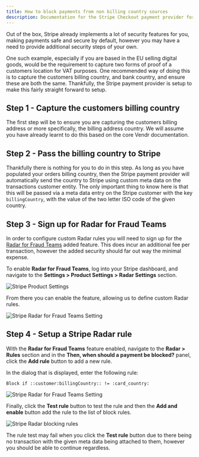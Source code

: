 ```yaml
---
title: How to block payments from non billing country sources
description: Documentation for the Stripe Checkout payment provider for Vendr, the eCommerce solution for Umbraco v8+
---
```


Out of the box, Stripe already implements a lot of security features for you, making payments safe and secure by default, however you may have a need to provide additional security steps of your own. 

One such example, especially if you are based in the EU selling digital goods, would be the requirement to capture two forms of proof of a customers location for VAT purposes. One recommended way of doing this is to capture the customers billing country, and bank country, and ensure these are both the same. Thankfully, the Stripe payment provider is setup to make this fairly straight forward to setup.

## Step 1 - Capture the customers billing country

The first step will be to ensure you are capturing the customers billing address or more specifically, the billing address country. We will assume you have already learnt to do this based on the core Vendr documentation.

## Step 2 - Pass the billing country to Stripe

Thankfully there is nothing for you to do in this step. As long as you have populated your orders billing country, then the Stripe payment provider will automatically send the country to Stripe using custom meta data on the transactions customer entity. The only important thing to know here is that this will be passed via a meta data entry on the Stripe customer with the key `billingCountry`, with the value of the two letter ISO code of the given country.

## Step 3 - Sign up for Radar for Fraud Teams

In order to configure custom Radar rules you will need to sign up for the [Radar for Fraud Teams](https://stripe.com/gb/radar/fraud-teams) added feature. This does incur an additional fee per transaction, however the added security should far out way the minimal expense.

To enable **Radar for Fraud Teams**, log into your Stripe dashboard, and navigate to the **Settings > Product Settings > Radar Settings** section.

![Stripe Product Settings](~/assets/images/screenshots/stripe/stripe_product_settings.png)

From there you can enable the feature, allowing us to define custom Radar rules.

![Stripe Radar for Fraud Teams Setting](~/assets/images/screenshots/stripe/stripe_radar_for_fraud_teams.png)

## Step 4 - Setup a Stripe Radar rule

With the **Radar for Fraud Teams** feature enabled, navigate to the **Radar > Rules** section and in the **Then, when should a payment be blocked?** panel, click the **Add rule** button to add a new rule.

In the dialog that is displayed, enter the following rule:

````
Block if ::customer:billingCountry:: != :card_country:
````

![Stripe Radar for Fraud Teams Setting](~/assets/images/screenshots/stripe/stripe_block_country_rule2.png)

Finally, click the **Test rule** button to test the rule and then the **Add and enable** button add the rule to the list of block rules.


![Stripe Radar blocking rules](~/assets/images/screenshots/stripe/stripe_block_rules2.png)

<message-box type="info" heading="Note">

The rule test may fail when you click the **Test rule** button due to there being no transaction with the given meta data being attached to them, however you should be able to continue regardless.

</message-box>